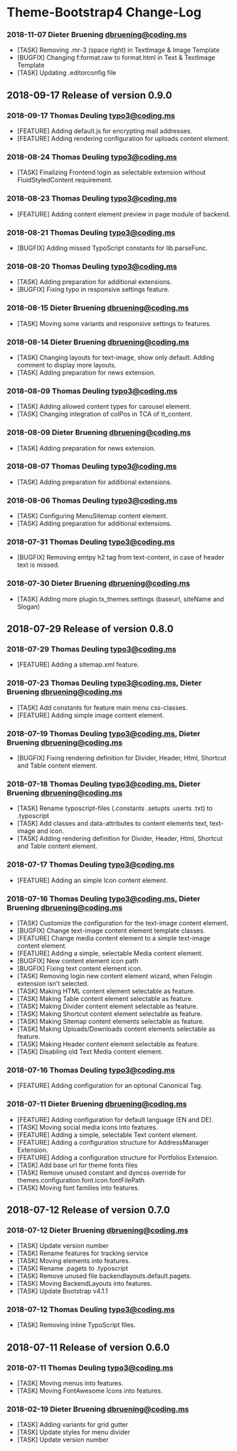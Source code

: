 # Theme-Bootstrap4 Change-Log

### 2018-11-07  Dieter Bruening  <dbruening@coding.ms>

*   [TASK] Removing .mr-3 (space right) in TextImage & Image Template
*   [BUGFIX] Changing f:format.raw to format.html in Text & TextImage Template
*   [TASK] Updating .editorconfig file

## 2018-09-17  Release of version 0.9.0

### 2018-09-17  Thomas Deuling  <typo3@coding.ms>

*   [FEATURE] Adding default.js for encrypting mail addresses.
*   [FEATURE] Adding rendering configuration for uploads content element.

### 2018-08-24  Thomas Deuling  <typo3@coding.ms>

*   [TASK] Finalizing Frontend login as selectable extension without FluidStyledContent requirement.

### 2018-08-23  Thomas Deuling  <typo3@coding.ms>

*   [FEATURE] Adding content element preview in page module of backend.

### 2018-08-21  Thomas Deuling  <typo3@coding.ms>

*   [BUGFIX] Adding missed TypoScript constants for lib.parseFunc.

### 2018-08-20  Thomas Deuling  <typo3@coding.ms>

*   [TASK] Adding preparation for additional extensions.
*   [BUGFIX] Fixing typo in responsive settings feature.

### 2018-08-15  Dieter Bruening  <dbruening@coding.ms>

*   [TASK] Moving some variants and responsive settings to features.

### 2018-08-14  Dieter Bruening  <dbruening@coding.ms>

*   [TASK] Changing layouts for text-image, show only default. Adding comment to display more layouts.
*   [TASK] Adding preparation for news extension.

### 2018-08-09  Thomas Deuling  <typo3@coding.ms>

*   [TASK] Adding allowed content types for carousel element.
*   [TASK] Changing integration of colPos in TCA of tt_content.

### 2018-08-09  Dieter Bruening  <dbruening@coding.ms>

*   [TASK] Adding preparation for news extension.

### 2018-08-07  Thomas Deuling  <typo3@coding.ms>

*   [TASK] Adding preparation for additional extensions.

### 2018-08-06  Thomas Deuling  <typo3@coding.ms>

*   [TASK] Configuring MenuSitemap content element.
*   [TASK] Adding preparation for additional extensions.

### 2018-07-31  Thomas Deuling  <typo3@coding.ms>

*   [BUGFIX] Removing emtpy h2 tag from text-content, in case of header text is missed.


### 2018-07-30  Dieter Bruening <dbruening@coding.ms>

*   [TASK] Adding more plugin.tx_themes.settings (baseurl, siteName and Slogan)



## 2018-07-29  Release of version 0.8.0

### 2018-07-29  Thomas Deuling  <typo3@coding.ms>

*   [FEATURE] Adding a sitemap.xml feature.

### 2018-07-23  Thomas Deuling  <typo3@coding.ms>, Dieter Bruening <dbruening@coding.ms>

*   [TASK] Add constants for feature main menu css-classes.
*   [FEATURE] Adding simple image content element.

### 2018-07-19  Thomas Deuling  <typo3@coding.ms>, Dieter Bruening <dbruening@coding.ms>

*   [BUGFIX] Fixing rendering definition for Divider, Header, Html, Shortcut and Table content element.

### 2018-07-18  Thomas Deuling  <typo3@coding.ms>, Dieter Bruening <dbruening@coding.ms>

*   [TASK] Rename typoscript-files (.constants .setupts .userts .txt) to .typoscript
*   [TASK] Add classes and data-attributes to content elements text, text-image and icon.
*   [TASK] Adding rendering definition for Divider, Header, Html, Shortcut and Table content element.

### 2018-07-17  Thomas Deuling  <typo3@coding.ms>

*   [FEATURE] Adding an simple Icon content element.

### 2018-07-16  Thomas Deuling  <typo3@coding.ms>, Dieter Bruening <dbruening@coding.ms>

*   [TASK] Customize the configuration for the text-image content element.
*   [BUGFIX] Change text-image content element template classes.
*   [FEATURE] Change media content element to a simple text-image content element.
*   [FEATURE] Adding a simple, selectable Media content element.
*   [BUGFIX] New content element icon path
*   [BUGFIX] Fixing text content element icon.
*   [TASK] Removing login new content element wizard, when Felogin extension isn't selected.
*   [TASK] Making HTML content element selectable as feature.
*   [TASK] Making Table content element selectable as feature.
*   [TASK] Making Divider content element selectable as feature.
*   [TASK] Making Shortcut content element selectable as feature.
*   [TASK] Making Sitemap content elements selectable as feature.
*   [TASK] Making Uploads/Downloads content elements selectable as feature.
*   [TASK] Making Header content element selectable as feature.
*   [TASK] Disabling old Text Media content element.

### 2018-07-16  Thomas Deuling  <typo3@coding.ms>

*   [FEATURE] Adding configuration for an optional Canonical Tag.

### 2018-07-11  Dieter Bruening <dbruening@coding.ms>

*   [FEATURE] Adding configuration for default language (EN and DE).
*   [TASK] Moving social media icons into features.
*   [FEATURE] Adding a simple, selectable Text content element.
*   [FEATURE] Adding a configuration structure for AddressManager Extension.
*   [FEATURE] Adding a configuration structure for Portfolios Extension.
*   [TASK] Add base url for theme fonts files
*   [TASK] Remove unused constant and dyncss override for themes.configuration.font.icon.fontFilePath
*   [TASK] Moving font families into features.



## 2018-07-12  Release of version 0.7.0

### 2018-07-12  Dieter Bruening <dbruening@coding.ms>

*   [TASK] Update version number
*   [TASK] Rename features for tracking service
*   [TASK] Moving elements into features.
*   [TASK] Rename .pagets to .typoscript
*   [TASK] Remove unused file backendlayouts.default.pagets.
*   [TASK] Moving BackendLayouts into features.
*   [TASK] Update Bootstrap v4.1.1

### 2018-07-12  Thomas Deuling  <typo3@coding.ms>

*   [TASK] Removing inline TypoScript files.



## 2018-07-11  Release of version 0.6.0

### 2018-07-11  Thomas Deuling  <typo3@coding.ms>

*   [TASK] Moving menus into features.
*   [TASK] Moving FontAwesome Icons into features.

### 2018-02-19  Dieter Bruening <dbruening@coding.ms>

*   [TASK] Adding variants for grid gutter
*   [TASK] Update styles for menu divider
*   [TASK] Update version number
